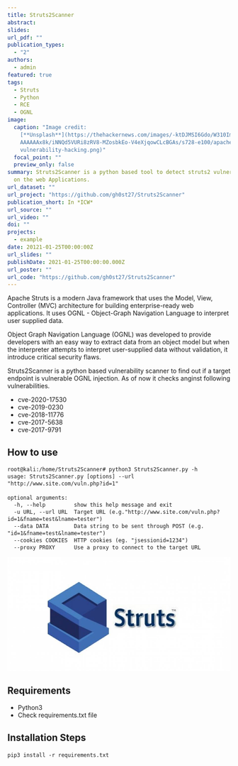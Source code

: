 ```yaml
---
title: Struts2Scanner
abstract: 
slides:
url_pdf: ""
publication_types:
  - "2"
authors:
  - admin
featured: true
tags:
  - Struts
  - Python
  - RCE
  - OGNL
image:
  caption: "Image credit:
    [**Unsplash**](https://thehackernews.com/images/-ktDJMSI6Gdo/W310Im7Od5I/AA\
    AAAAAAx8k/iNNQd5VURi8zRV8-MZosbkEo-V4eXjqowCLcBGAs/s728-e100/apache-struts-\
    vulnerability-hacking.png)"
  focal_point: ""
  preview_only: false
summary: Struts2Scanner is a python based tool to detect struts2 vulnerabilities
  on the web Applications.
url_dataset: ""
url_project: "https://github.com/gh0st27/Struts2Scanner"
publication_short: In *ICW*
url_source: ""
url_video: ""
doi: ""
projects:
  - example
date: 20121-01-25T00:00:00Z
url_slides: ""
publishDate: 2021-01-25T00:00:00.000Z
url_poster: ""
url_code: "https://github.com/gh0st27/Struts2Scanner"
---
```



Apache Struts is a modern Java framework that uses the Model, View, Controller (MVC) architecture for building enterprise-ready web applications. It uses OGNL - Object-Graph Navigation Language to interpret user supplied data.

Object Graph Navigation Language (OGNL) was developed to provide developers with an easy way to extract data from an object model but when the interpreter attempts to interpret user-supplied data without validation, it introduce critical security flaws.

Struts2Scanner is a python based vulnerability scanner to find out if a target endpoint is vulnerable OGNL injection. As of now it checks anginst following vulnerabilities.

* cve-2020-17530
* cve-2019-0230
* cve-2018-11776
* cve-2017-5638
* cve-2017-9791

## How to use
```
root@kali:/home/Struts2Scanner# python3 Struts2Scanner.py -h
usage: Struts2Scanner.py [options] --url "http://www.site.com/vuln.php?id=1"

optional arguments:
  -h, --help         show this help message and exit
  -u URL, --url URL  Target URL (e.g."http://www.site.com/vuln.php?id=1&fname=test&lname=tester")
  --data DATA        Data string to be sent through POST (e.g. "id=1&fname=test&lname=tester")
  --cookies COOKIES  HTTP cookies (eg. "jsessionid=1234")
  --proxy PROXY      Use a proxy to connect to the target URL

```
![featured](featured.jpg)
## Requirements
* Python3
* Check requirements.txt file

## Installation Steps
```pip3 install -r requirements.txt```

